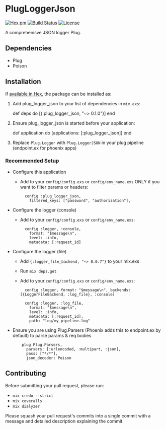 # PlugLoggerJson
[![Hex pm](http://img.shields.io/hexpm/v/plug_logger_json.svg?style=flat)](https://hex.pm/packages/plug_logger_json)
[![Build Status](https://travis-ci.org/bleacherreport/plug_logger_json.svg?branch=master)](https://travis-ci.org/bleacherreport/plug_logger_json)
[![License](https://img.shields.io/badge/license-Apache%202-blue.svg)](https://github.com/bleacherreport/plug_logger_json/blob/master/LICENSE)

A comprehenisve JSON logger Plug.

## Dependencies
  * Plug
  * Poison

## Installation

If [available in Hex](https://hex.pm/docs/publish), the package can be installed as:

  1. Add plug_logger_json to your list of dependencies in `mix.exs`:

        def deps do
          [{:plug_logger_json, "~> 0.1.0"}]
        end

  2. Ensure plug_logger_json is started before your application:

        def application do
          [applications: [:plug_logger_json]]
        end
  3. Replace `Plug.Logger` with `Plug.LoggerJSON` in your plug pipeline (endpoint.ex for phoenix apps)

### Recommended Setup
  * Configure this application
    * Add to your `config/config.exs` or `config/env_name.exs` ONLY if you want to filter params or headers:

            config :plug_logger_json,
              filtered_keys: ["password", "authorization"],

  * Configure the logger (console)
    * Add to your `config/config.exs` or `config/env_name.exs`:

            config :logger, :console,
              format: "$message\n",
              level: :info,
              metadata: [:request_id]

  * Configure the logger (file)
    * Add `{:logger_file_backend, "~> 0.0.7"}` to your mix.exs
    * Run `mix deps.get`
    * Add to your `config/config.exs` or `config/env_name.exs`:

            config :logger, format: "$message\n", backends: [{LoggerFileBackend, :log_file}, :console]

            config :logger, :log_file,
              format: "$message\n",
              level: :info,
              metadata: [:request_id],
              path: "log/my_pipeline.log"

  * Ensure you are using Plug.Parsers (Phoenix adds this to endpoint.ex by default) to parse params & req bodies

            plug Plug.Parsers,
              parsers: [:urlencoded, :multipart, :json],
              pass: ["*/*"],
              json_decoder: Poison

## Contributing
Before submitting your pull request, please run:
  * `mix credo --strict`
  * `mix coveralls`
  * `mix dialyzer`

Please squash your pull request's commits into a single commit with a message and
detailed description explaining the commit.
